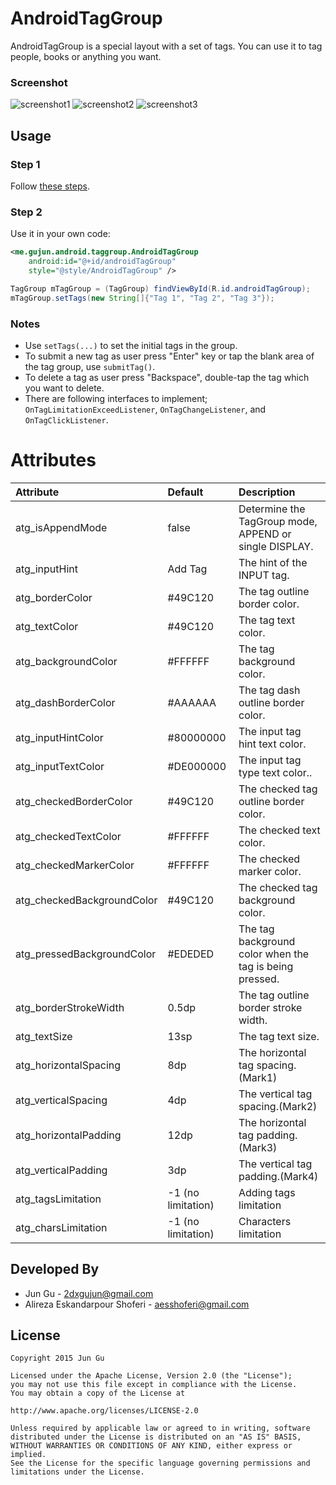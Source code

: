 # AndroidTagGroup

AndroidTagGroup is a special layout with a set of tags. You can use it to tag people, books or anything you want.

### Screenshot
![screenshot1](http://ww4.sinaimg.cn/large/bce2dea9jw1esbsby9v5fj20u00w8jxx.jpg)
![screenshot2](http://ww4.sinaimg.cn/large/bce2dea9jw1esbsbngv8fj20u005w75v.jpg)
![screenshot3](http://ww4.sinaimg.cn/large/bce2dea9jw1esbsbmoagij20u005sabl.jpg)

## Usage
### Step 1
Follow [these steps](https://jitpack.io/#alirezaaa/AndroidTagGroup/v1.7).

### Step 2
Use it in your own code:
```xml
<me.gujun.android.taggroup.AndroidTagGroup
    android:id="@+id/androidTagGroup"
    style="@style/AndroidTagGroup" />
```

```java
TagGroup mTagGroup = (TagGroup) findViewById(R.id.androidTagGroup);
mTagGroup.setTags(new String[]{"Tag 1", "Tag 2", "Tag 3"});
```

### Notes
- Use `setTags(...)` to set the initial tags in the group.
- To submit a new tag as user press "Enter" key or tap the blank area of the tag group, use `submitTag()`.
- To delete a tag as user press "Backspace", double-tap the tag which you want to delete.
- There are following interfaces to implement; `OnTagLimitationExceedListener`, `OnTagChangeListener`, and `OnTagClickListener`.

# Attributes
|           Attribute          	|     Default      |                         Description                         	 |
|:------------------------- |:---------------- |:------------------------------------------------------- |
| atg_isAppendMode        	| false            | Determine the TagGroup mode, APPEND or single DISPLAY.  |
| atg_inputHint   	        | Add Tag  | The hint of the INPUT tag.                              |
| atg_borderColor	          | #49C120          | The tag outline border color.                           |
| atg_textColor           	| #49C120          | The tag text color.                           	         |
| atg_backgroundColor       | #FFFFFF          | The tag background color.                               |
| atg_dashBorderColor       | #AAAAAA          | The tag dash outline border color.                      |
| atg_inputHintColor        | #80000000        | The input tag hint text color.                          |
| atg_inputTextColor        | #DE000000        | The input tag type text color..                         |
| atg_checkedBorderColor    | #49C120          | The checked tag outline border color.                   |
| atg_checkedTextColor      | #FFFFFF          | The checked text color.                                 |
| atg_checkedMarkerColor    | #FFFFFF          | The checked marker color.                               |
| atg_checkedBackgroundColor| #49C120          | The checked tag background color.                       |
| atg_pressedBackgroundColor| #EDEDED          | The tag background color when the tag is being pressed. |
| atg_borderStrokeWidth     | 0.5dp            | The tag outline border stroke width.        	           |
| atg_textSize          	  | 13sp             | The tag text size.                                  	   |
| atg_horizontalSpacing     | 8dp              | The horizontal tag spacing.(Mark1)                      |
| atg_verticalSpacing  	    | 4dp              | The vertical tag spacing.(Mark2)                      	 |
| atg_horizontalPadding	    | 12dp             | The horizontal tag padding.(Mark3)                      |
| atg_verticalPadding  	    | 3dp              | The vertical tag padding.(Mark4)                        |
| atg_tagsLimitation  	    | -1 (no limitation)                | Adding tags limitation                                  |
| atg_charsLimitation  	    | -1 (no limitation)                | Characters limitation                                  |

## Developed By
- Jun Gu - <2dxgujun@gmail.com>
- Alireza Eskandarpour Shoferi - <aesshoferi@gmail.com>

## License
    Copyright 2015 Jun Gu

    Licensed under the Apache License, Version 2.0 (the "License");
    you may not use this file except in compliance with the License.
    You may obtain a copy of the License at

    http://www.apache.org/licenses/LICENSE-2.0

    Unless required by applicable law or agreed to in writing, software
    distributed under the License is distributed on an "AS IS" BASIS,
    WITHOUT WARRANTIES OR CONDITIONS OF ANY KIND, either express or implied.
    See the License for the specific language governing permissions and
    limitations under the License.
